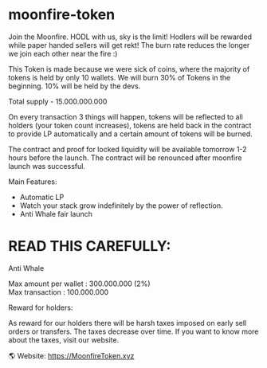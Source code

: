 # moonfire-token

Join the Moonfire. HODL with us, sky is the limit! Hodlers will be rewarded while paper handed sellers will get rekt! The burn rate reduces the longer we join each other near the fire :)

This Token is made because we were sick of coins, where the majority of tokens is held by only 10 wallets.  We will burn 30% of Tokens in the beginning. 10% will be held by the devs.

Total supply - 15.000.000.000

On every transaction 3 things will happen, tokens will be reflected to all holders (your token count increases), tokens are held back in the contract to provide LP automatically and a certain amount of tokens will be burned.

The contract and proof for locked liquidity will be available tomorrow 1-2 hours before the launch. The contract will be renounced after moonfire launch was successful.

Main Features:

- Automatic LP  
- Watch your stack grow indefinitely by the power of reflection.   
- Anti Whale fair launch

# READ THIS CAREFULLY:

Anti Whale 

Max amount per wallet :    300.000.000 (2%)  
Max transaction              :    100.000.000

Reward for holders:

As reward for our holders there will be harsh taxes imposed on early sell orders or transfers.  The taxes decrease over time. If you want to know more about the taxes, visit our website.

🌎 Website: https://MoonfireToken.xyz  
